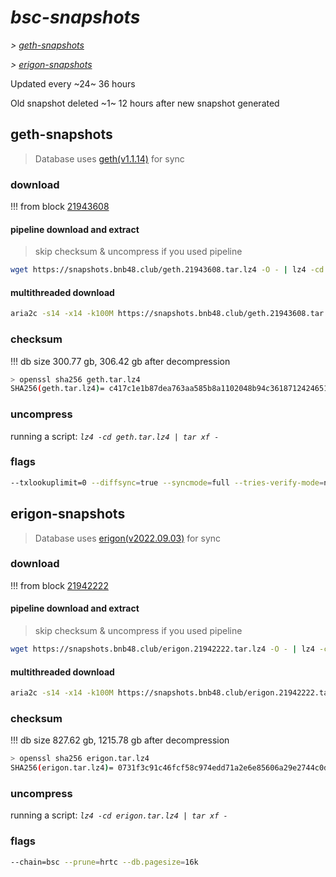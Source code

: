 # *bsc-snapshots*


*\> [geth-snapshots](#geth-snapshots)*

*\> [erigon-snapshots](#erigon-snapshots)*

Updated every ~24~ 36 hours

Old snapshot deleted ~1~ 12 hours after new snapshot generated

## geth-snapshots


> Database uses [geth(v1.1.14)](https://github.com/bnb-chain/bsc/releases/tag/v1.1.14) for sync


### download

<!-- begin_geth -->

!!! from block [21943608](https://bscscan.com/block/21943608)

#### pipeline download and extract
> skip checksum & uncompress if you used pipeline
```bash
wget https://snapshots.bnb48.club/geth.21943608.tar.lz4 -O - | lz4 -cd | tar xf -
```

#### multithreaded download

```bash
aria2c -s14 -x14 -k100M https://snapshots.bnb48.club/geth.21943608.tar.lz4 -o geth.tar.lz4
```


### checksum

!!! db size 300.77 gb, 306.42 gb after decompression
```bash
> openssl sha256 geth.tar.lz4
SHA256(geth.tar.lz4)= c417c1e1b87dea763aa585b8a1102048b94c3618712424651886da7b26c967ff
```

<!-- end_geth -->

### uncompress


running a script: _`lz4 -cd geth.tar.lz4 | tar xf -`_


### flags


```bash
--txlookuplimit=0 --diffsync=true --syncmode=full --tries-verify-mode=none --pruneancient=true --diffblock=5000
```


## erigon-snapshots


> Database uses [erigon(v2022.09.03)](https://github.com/ledgerwatch/erigon/releases/tag/v2022.09.03) for sync


### download

<!-- begin_erigon -->

!!! from block [21942222](https://bscscan.com/block/21942222)

#### pipeline download and extract
> skip checksum & uncompress if you used pipeline
```bash
wget https://snapshots.bnb48.club/erigon.21942222.tar.lz4 -O - | lz4 -cd | tar xf -
```

#### multithreaded download

```bash
aria2c -s14 -x14 -k100M https://snapshots.bnb48.club/erigon.21942222.tar.lz4 -o erigon.tar.lz4
```


### checksum

!!! db size 827.62 gb, 1215.78 gb after decompression
```bash
> openssl sha256 erigon.tar.lz4
SHA256(erigon.tar.lz4)= 0731f3c91c46fcf58c974edd71a2e6e85606a29e2744c0d921f355bedad732f8
```

<!-- end_erigon -->

### uncompress


running a script: _`lz4 -cd erigon.tar.lz4 | tar xf -`_


### flags


```bash
--chain=bsc --prune=hrtc --db.pagesize=16k
```
